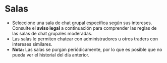 # **Salas**

- Seleccione una sala de chat grupal específica según sus intereses. Consulte el **aviso legal** a continuación para comprender las reglas de las salas de chat grupales moderadas.
- Las salas le permiten chatear con administradores u otros traders con intereses similares.
- **Nota:** Las salas se purgan periódicamente, por lo que es posible que no pueda ver el historial del día anterior.